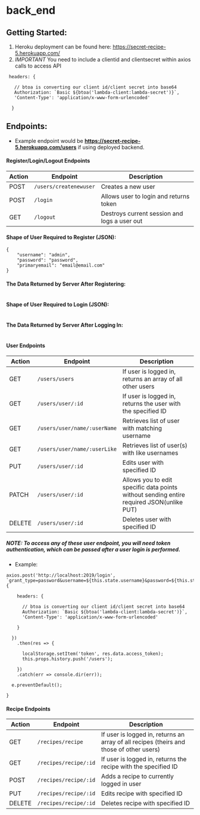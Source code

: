 # back_end

## Getting Started:
1. Heroku deployment can be found here: <ins>https://secret-recipe-5.herokuapp.com/</ins></i></b>
2. *IMPORTANT* You need to include a clientid and clientsecret within axios calls to access API

```
 headers: {

   // btoa is converting our client id/client secret into base64
   Authorization: `Basic ${btoa('lambda-client:lambda-secret')}`,
   'Content-Type': 'application/x-www-form-urlencoded'

  }
```

## Endpoints:
* Example endpoint would be **https://secret-recipe-5.herokuapp.com/users** if using deployed backend.

#### Register/Login/Logout Endpoints

| Action | Endpoint | Description
|---|---|---|
| POST | `/users/createnewuser` | Creates a new user |
| POST | `/login` | Allows user to login and returns token |
| GET | `/logout` | Destroys current session and logs a user out |

#### Shape of User Required to Register (JSON):
```
{
    "username": "admin",
    "password": "password",
    "primaryemail": "email@email.com"
}
```
#### The Data Returned by Server After Registering:
```

```

#### Shape of User Required to Login (JSON):
```

```
#### The Data Returned by Server After Logging In:
```

```

#### User Endpoints

| Action | Endpoint | Description
|---|---|---|
| GET | `/users/users` | If user is logged in, returns an array of all other users |
| GET | `/users/user/:id` | If user is logged in, returns the user with the specified ID |
| GET | `/users/user/name/:userName` | Retrieves list of user with matching username|
| GET | `/users/user/name/:userLike` | Retrieves list of user(s) with like usernames|
| PUT | `/users/user/:id` | Edits user with specified ID |
|PATCH| `/users/user/:id` | Allows you to edit specific data points without sending entire required JSON(unlike PUT) |
| DELETE | `/users/user/:id` | Deletes user with specified ID |

##### NOTE: To access any of these user endpoint, you will need token authentication, which can be passed after a user login is performed.
  * Example:
  ```
axios.post('http://localhost:2019/login', `grant_type=password&username=${this.state.username}&password=${this.state.password}`, {

      headers: {

        // btoa is converting our client id/client secret into base64
        Authorization: `Basic ${btoa('lambda-client:lambda-secret')}`,
        'Content-Type': 'application/x-www-form-urlencoded'

      }

    })
      .then(res => {

        localStorage.setItem('token', res.data.access_token);
        this.props.history.push('/users');

      })
      .catch(err => console.dir(err));

    e.preventDefault();

  }
  ```

#### Recipe Endpoints

| Action | Endpoint | Description
|---|---|---|
| GET | `/recipes/recipe` | If user is logged in, returns an array of all recipes (theirs and those of other users) |
| GET | `/recipes/recipe/:id` | If user is logged in, returns the recipe with the specified ID |
| POST | `/recipes/recipe/:id` | Adds a recipe to currently logged in user |
| PUT | `/recipes/recipe/:id` | Edits recipe with specified ID |
| DELETE | `/recipes/recipe/:id` | Deletes recipe with specified ID |
